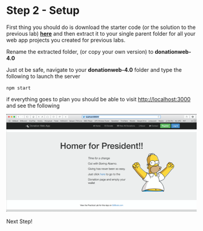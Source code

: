 # Step 2 - Setup

First thing you should do is download the starter code (or the solution to the previous lab) **[here](../zips/donationweb-3.0.solution.zip)** and then extract it to your single parent folder for all your web app projects you created for previous labs. 

Rename the extracted folder, (or copy your own version) to **donationweb-4.0**

Just ot be safe, navigate to your **donationweb-4.0** folder and type the following to launch the server

```
npm start

```

if everything goes to plan you should be able to visit [http://localhost:3000](http://localhost:3000) and see the following

![](../images/lab4.step2.1.png)

Next Step!